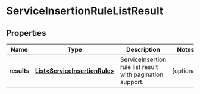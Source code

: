 # ServiceInsertionRuleListResult

## Properties
Name | Type | Description | Notes
------------ | ------------- | ------------- | -------------
**results** | [**List&lt;ServiceInsertionRule&gt;**](ServiceInsertionRule.md) | ServiceInsertion rule list result with pagination support. |  [optional]
